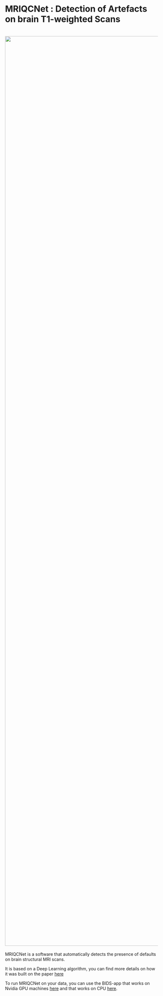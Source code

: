 # MRIQCNet : Detection of Artefacts on brain T1-weighted Scans
# <img src="https://github.com/garciaml/MRIQCNet/blob/master/T1_low_quality.jpg" width="3000px">

MRIQCNet is a software that automatically detects the presence of defaults on brain structural MRI scans. 

It is based on a Deep Learning algorithm, you can find more details on how it was built on the paper [here](https://link-to-preprint.com)

To run MRIQCNet on your data, you can use the BIDS-app that works on Nvidia GPU machines [here](https://link-to-doc-GPU.com) and that works on CPU [here](https://link-to-doc-CPU.com).
